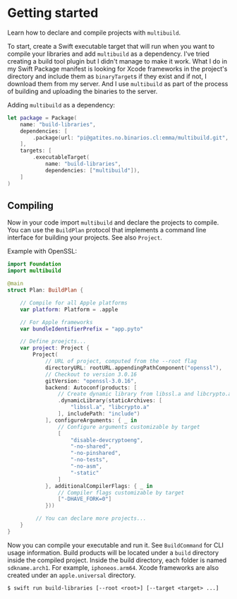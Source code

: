 # Getting started

Learn how to declare and compile projects with `multibuild`. 

To start, create a Swift executable target that will run when you want to compile your libraries and add `multibuild` as a dependency. I've tried creating a build tool plugin but I didn't manage to make it work.
What I do in my Swift Package manifest is looking for Xcode frameworks in the project's directory and include them as `binaryTarget`s if they exist and if not, I download them from my server. And I use `multibuild` as part of the process of building and uploading the binaries to the server.

Adding `multibuild` as a dependency:

```swift
let package = Package(
    name: "build-libraries",
    dependencies: [
        .package(url: "pi@gatites.no.binarios.cl:emma/multibuild.git", branch: "main")
    ],
    targets: [
        .executableTarget(
            name: "build-libraries",
            dependencies: ["multibuild"]),
    ]
)
```

## Compiling

Now in your code import `multibuild` and declare the projects to compile. You can use the ``BuildPlan`` protocol that implements a command line interface for building your projects. See also ``Project``.

Example with OpenSSL:

```swift
import Foundation
import multibuild

@main
struct Plan: BuildPlan {

    // Compile for all Apple platforms
    var platform: Platform = .apple

    // For Apple frameworks
    var bundleIdentifierPrefix = "app.pyto"

    // Define proejcts...
    var project: Project {
        Project(
            // URL of project, computed from the --root flag
            directoryURL: rootURL.appendingPathComponent("openssl"),
            // Checkout to version 3.0.16
            gitVersion: "openssl-3.0.16",
            backend: Autoconf(products: [
                // Create dynamic library from libssl.a and libcrypto.a
                .dynamicLibrary(staticArchives: [
                    "libssl.a", "libcrypto.a"
                ], includePath: "include")
            ], configureArguments: { _ in
                // Configure arguments customizable by target
                [
                    "disable-devcryptoeng",
                    "-no-shared",
                    "-no-pinshared",
                    "-no-tests",
                    "-no-asm",
                    "-static"
                ]
            }, additionalCompilerFlags: { _ in
                // Compiler flags customizable by target
                ["-DHAVE_FORK=0"]
            }))

         // You can declare more projects...
    }
}
```

Now you can compile your executable and run it. See ``BuildCommand`` for CLI usage information. 
Build products will be located under a `build` directory inside the compiled project.
Inside the build directory, each folder is named `sdkname.arch1`. For example, `iphoneos.arm64`.
Xcode frameworks are also created under an `apple.universal` directory.

```
$ swift run build-libraries [--root <root>] [--target <target> ...]
```